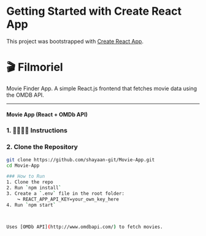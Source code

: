 # Getting Started with Create React App

This project was bootstrapped with [Create React App](https://github.com/facebook/create-react-app).

# 🎬 Filmoriel
Movie Finder App.
A simple React.js frontend that fetches movie data using the OMDB API.

---

#### Movie App (React + OMDb API)

### 1. 👨🏻‍🏫📎 Instructions 

### 2. Clone the Repository
```bash
git clone https://github.com/shayaan-git/Movie-App.git
cd Movie-App

### How to Run
1. Clone the repo
2. Run `npm install`
3. Create a `.env` file in the root folder:
    ↪ REACT_APP_API_KEY=your_own_key_here
4. Run `npm start`



Uses [OMDb API](http://www.omdbapi.com/) to fetch movies.

